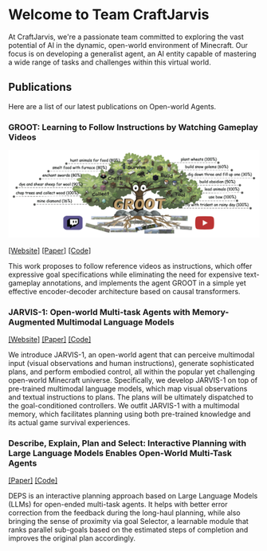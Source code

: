 # Welcome to Team CraftJarvis

At CraftJarvis, we're a passionate team committed to exploring the vast potential of AI in the dynamic, open-world environment of Minecraft. Our focus is on developing a generalist agent, an AI entity capable of mastering a wide range of tasks and challenges within this virtual world.

## Publications

Here are a list of our latest publications on Open-world Agents.

### GROOT: Learning to Follow Instructions by Watching Gameplay Videos 

<img src="../assets/2310.08235.png" />

[[Website]](https://craftjarvis.org/GROOT/)
[[Paper]](https://arxiv.org/pdf/2310.08235.pdf)
[[Code]](https://github.com/CraftJarvis/GROOT)

This work proposes to follow reference videos as instructions, which offer expressive goal specifications while eliminating the need for expensive text-gameplay annotations, and implements the agent GROOT in a simple yet effective encoder-decoder architecture based on causal transformers.

### JARVIS-1: Open-world Multi-task Agents with Memory-Augmented Multimodal Language Models

<!-- <img src="../assets/2311.05997.png" /> -->

[[Website]](https://craftjarvis.org/JARVIS-1/)
[[Paper]](https://arxiv.org/pdf/2111.05997.pdf)
[[Code]](https://github.com/CraftJarvis/JARVIS-1)

We introduce JARVIS-1, an open-world agent that can perceive multimodal input (visual observations and human instructions), generate sophisticated plans, and perform embodied control, all within the popular yet challenging open-world Minecraft universe. Specifically, we develop JARVIS-1 on top of pre-trained multimodal language models, which map visual observations and textual instructions to plans. The plans will be ultimately dispatched to the goal-conditioned controllers. We outfit JARVIS-1 with a multimodal memory, which facilitates planning using both pre-trained knowledge and its actual game survival experiences. 


### Describe, Explain, Plan and Select: Interactive Planning with Large Language Models Enables Open-World Multi-Task Agents

<!-- <img src="../assets/2302.01560.png" /> -->

[[Paper]](https://arxiv.org/pdf/2302.01560.pdf)
[[Code]](https://github.com/CraftJarvis/MC-Planner)

DEPS is an interactive planning approach based on Large Language Models (LLMs) for open-ended multi-task agents. It helps with better error correction from the feedback during the long-haul planning, while also bringing the sense of proximity via goal Selector, a learnable module that ranks parallel sub-goals based on the estimated steps of completion and improves the original plan accordingly.



 